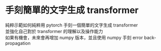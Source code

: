 # 手刻簡單的文字生成 transformer
純粹示範如何純粹用 pytorch 手刻一個簡單的文字生成 transformer\
並強化自己對於 transformer 的理解以及操作能力\
如果有機會，未來會再增加 numpy 版本，並且使用 numpy 手刻 error back-propagation
